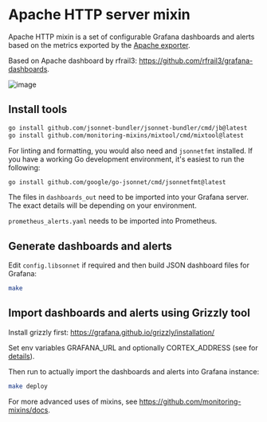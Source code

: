 # Apache HTTP server mixin

Apache HTTP mixin is a set of configurable Grafana dashboards and alerts based on the metrics exported by the [Apache exporter](https://github.com/Lusitaniae/apache_exporter).

Based on Apache dashboard by rfrail3: https://github.com/rfrail3/grafana-dashboards.

![image](https://user-images.githubusercontent.com/14870891/169803895-28dfed0c-f5a9-4496-8baa-d4e025e8855f.png)

## Install tools

```bash
go install github.com/jsonnet-bundler/jsonnet-bundler/cmd/jb@latest
go install github.com/monitoring-mixins/mixtool/cmd/mixtool@latest
```

For linting and formatting, you would also need and `jsonnetfmt` installed. If you
have a working Go development environment, it's easiest to run the following:

```bash
go install github.com/google/go-jsonnet/cmd/jsonnetfmt@latest
```

The files in `dashboards_out` need to be imported
into your Grafana server.  The exact details will be depending on your environment.

`prometheus_alerts.yaml` needs to be imported into Prometheus.

## Generate dashboards and alerts

Edit `config.libsonnet` if required and then build JSON dashboard files for Grafana:

```bash
make
```

## Import dashboards and alerts using Grizzly tool

Install grizzly first: https://grafana.github.io/grizzly/installation/

Set env variables GRAFANA_URL and optionally CORTEX_ADDRESS (see for [details](https://grafana.github.io/grizzly/authentication/)).

Then run to actually import the dashboards and alerts into Grafana instance:
```bash
make deploy
```

For more advanced uses of mixins, see
https://github.com/monitoring-mixins/docs.
